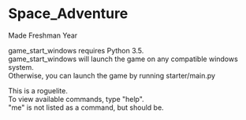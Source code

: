 # Space_Adventure
Made Freshman Year

game_start_windows requires Python 3.5.<br>
game_start_windows will launch the game on any compatible windows system.<br>
Otherwise, you can launch the game by running starter/main.py

This is a roguelite.<br>
To view available commands, type "help".<br>
"me" is not listed as a command, but should be.<br>
